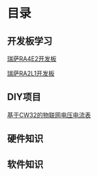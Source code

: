 # 目录

## 开发板学习
[瑞萨RA4E2开发板](</RA4E2-Develop-Board/瑞萨RA4E2开发板/00 开发板开箱与环境搭建/前言>)

[瑞萨RA2L1开发板](</RA2L1-Develop-Board/瑞萨RA2L1开发板/00 开箱、创建工程模板/开箱>)


## DIY项目
[基于CW32的物联网电压电流表](/CW32-volt-ammeter/基于CW32的物联网电压电流表/介绍)

## 硬件知识


## 软件知识